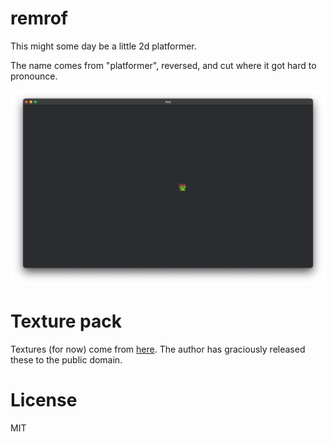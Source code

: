 # remrof

This might some day be a little 2d platformer.

The name comes from "platformer", reversed, and cut where it got hard to
pronounce.

<img src="screenshot.png">

# Texture pack

Textures (for now) come from
[here](https://pixelfrog-assets.itch.io/pixel-adventure-1). The author has
graciously released these to the public domain.

# License

MIT
